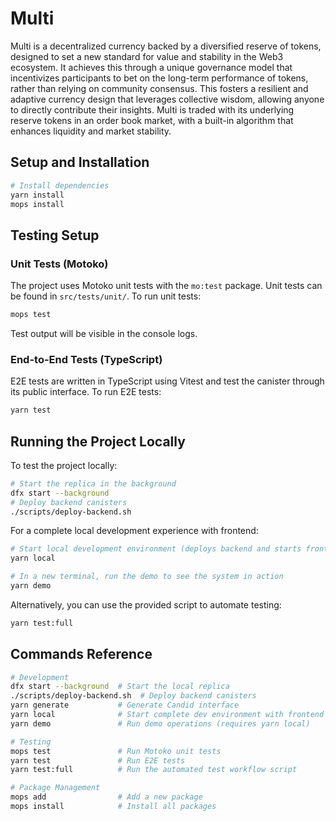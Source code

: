 # Multi

Multi is a decentralized currency backed by a diversified reserve of tokens, designed to set a new standard for value and stability in the Web3 ecosystem. It achieves this through a unique governance model that incentivizes participants to bet on the long-term performance of tokens, rather than relying on community consensus. This fosters a resilient and adaptive currency design that leverages collective wisdom, allowing anyone to directly contribute their insights. Multi is traded with its underlying reserve tokens in an order book market, with a built-in algorithm that enhances liquidity and market stability.

## Setup and Installation

```bash
# Install dependencies
yarn install
mops install
```

## Testing Setup

### Unit Tests (Motoko)

The project uses Motoko unit tests with the `mo:test` package. Unit tests can be found in `src/tests/unit/`.
To run unit tests:

```bash
mops test
```

Test output will be visible in the console logs.

### End-to-End Tests (TypeScript)

E2E tests are written in TypeScript using Vitest and test the canister through its public interface.
To run E2E tests:

```bash
yarn test
```

## Running the Project Locally

To test the project locally:

```bash
# Start the replica in the background
dfx start --background
# Deploy backend canisters
./scripts/deploy-backend.sh
```

For a complete local development experience with frontend:

```bash
# Start local development environment (deploys backend and starts frontend)
yarn local

# In a new terminal, run the demo to see the system in action
yarn demo
```

Alternatively, you can use the provided script to automate testing:

```bash
yarn test:full
```

## Commands Reference

```bash
# Development
dfx start --background  # Start the local replica
./scripts/deploy-backend.sh  # Deploy backend canisters
yarn generate           # Generate Candid interface
yarn local              # Start complete dev environment with frontend
yarn demo               # Run demo operations (requires yarn local)

# Testing
mops test               # Run Motoko unit tests
yarn test               # Run E2E tests
yarn test:full          # Run the automated test workflow script

# Package Management
mops add                # Add a new package
mops install            # Install all packages
```
